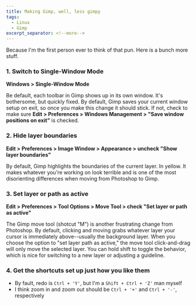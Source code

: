 ```yaml
---
title: Making Gimp, well, less gimpy
tags: 
  - Linux
  - Gimp
excerpt_separator: <!--more-->
---
```

Because I'm the first person ever to think of that pun. <!--more--> Here is a bunch more stuff.

### 1. Switch to Single-Window Mode

**Windows > Single-Window Mode**

Be default, each toolbar in Gimp shows up in its own window. It's bothersome, but quickly fixed. By default, Gimp saves your current window setup on exit, so once you make this change it should stick. If not, check to make sure **Edit > Preferences > Windows Management > "Save window positions on exit"** is checked.

### 2. Hide layer boundaries

**Edit > Preferences > Image Window > Appearance > uncheck "Show layer boundaries"**

By default, Gimp highlights the boundaries of the current layer. In yellow. It makes whatever you're working on look terrible and is one of the most disorienting differences when moving from Photoshop to Gimp.

### 3. Set layer or path as active

**Edit > Preferences > Tool Options > Move Tool > check "Set layer or path as active"**

The Gimp move tool (shotcut "M") is another frustrating change from Photoshop. By default, clicking and moving grabs whatever layer your cursor is immediately above--usually the background layer. When you choose the option to "set layer path as active," the move tool click-and-drag will only move the selected layer. You can hold shift to toggle the behavior, which is nice for switching to a new layer or adjusting a guideline.

### 4. Get the shortcuts set up just how you like them

- By fault, redo is `Ctrl + 'Y'`, but I'm a `Shift + Ctrl + 'Z'` man myself
- I think zoom in and zoom out should be `Ctrl + '+'` and `Ctrl + '-'`, respectively
